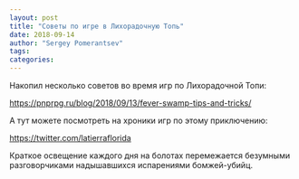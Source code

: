 ```yaml
---
layout: post
title: "Советы по игре в Лихорадочную Топь"
date: 2018-09-14
author: "Sergey Pomerantsev"
tags:
categories:
---
```


Накопил несколько советов во время игр по Лихорадочной Топи:

<https://pnprpg.ru/blog/2018/09/13/fever-swamp-tips-and-tricks/>

А тут можете посмотреть на хроники игр по этому приключению:

<https://twitter.com/latierraflorida>

Краткое освещение каждого дня на болотах перемежается безумными разговорчиками надышавшихся испарениями бомжей-убийц.
